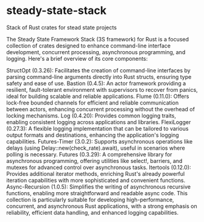 # steady-state-stack
Stack of Rust crates for stead state projects

The Steady State Framework Stack (3S framework) for Rust is a focused collection of crates designed to enhance command-line interface development, concurrent processing, asynchronous programming, and logging. Here's a brief overview of its core components:

StructOpt (0.3.26): Facilitates the creation of command-line interfaces by parsing command-line arguments directly into Rust structs, ensuring type safety and ease of use.
Bastion (0.4.5): An actor framework providing a resilient, fault-tolerant environment with supervisors to recover from panics, ideal for building scalable and reliable applications.
Flume (0.11.0): Offers lock-free bounded channels for efficient and reliable communication between actors, enhancing concurrent processing without the overhead of locking mechanisms.
Log (0.4.20): Provides common logging traits, enabling consistent logging across applications and libraries.
FlexiLogger (0.27.3): A flexible logging implementation that can be tailored to various output formats and destinations, enhancing the application's logging capabilities.
Futures-Timer (3.0.2): Supports asynchronous operations like delays (using Delay::new(check_rate).await), useful in scenarios where polling is necessary.
Futures (0.3.29): A comprehensive library for asynchronous programming, offering utilities like select!, barriers, and mutexes for advanced control over asynchronous tasks.
Itertools (0.12.0): Provides additional iterator methods, enriching Rust's already powerful iteration capabilities with more sophisticated and convenient functions.
Async-Recursion (1.0.5): Simplifies the writing of asynchronous recursive functions, enabling more straightforward and readable async code.
This collection is particularly suitable for developing high-performance, concurrent, and asynchronous Rust applications, with a strong emphasis on reliability, efficient data handling, and enhanced logging capabilities.

